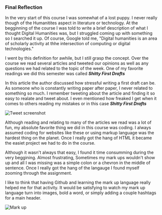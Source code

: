 ### Final Reflection

  In the very start of this course I was somewhat of a lost puppy. I never really though of the Humanitites aspect in literature or technology. At the begginning of the course I was told to write a brief description of what I thought Digital Humanities was, but I struggled coming up with something so I searched it up. Of course, Google told me, "Digital humanities is an area of scholarly activity at thhe intersection of computing or digital technologies." 

  I went by this definition for awhile, but I still grasp the concept. Over the course we read several articles and tweeted our opinions as well as any questions we had related to the topic of the week. One of my favorite readings we did this semester was called ***Shitty First Drafts*** 
  
  In this article the author discussed how stressful writing a first draft can be. As someone who is constantly writing paper after paper, I never related to something so much. I remember tweeting about the article and finding it so easy to realate and tweet about. I even mentioned how freaked I get when it comes to others reading my mistakes or in this case ***Shitty First Drafts***

![Tweet screenshot](https://AdaChicas3.github.io/Ada-Chicas-CNU/images/tweet.png)

Although reading and relating to many of the articles we read was a lot of fun, my absolute favorite thing we did in this course was coding. I always assumed coding for websites like these or using markup language was the hardest thing on the planet. Once I really got the hang of HTML it became the easiet project we had to do in the course. 

Although it wasn't always that easy, I found it time consumming during the very beggining. Almost frustrating, Sometimes my mark ups wouldn't show up and all I was missing was a simple colon or a chevron in the middle of sentence. Once I really got the hang of the langauge I found myself zooming through the assignment. 
  
I like to think that having Github and learning the mark up language really helped me for that activity. It would be satisfying to watch my mark up language turn into images, bold a word, or simply adding a couple hashtags for a main header. 

![Mark up](https://AdaChhicas3.github.io/Ada-Chicas-CNU/images/markup.png) 
